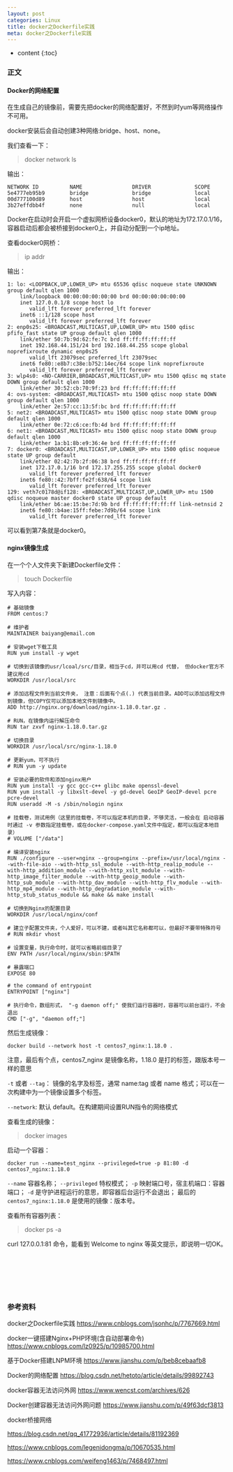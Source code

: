 ```yaml
---
layout: post
categories: Linux
title: docker之Dockerfile实践
meta: docker之Dockerfile实践
---
```

* content
{:toc}

### 正文

#### Docker的网络配置

在生成自己的镜像前，需要先把docker的网络配置好，不然到时yum等网络操作不可用。

docker安装后会自动创建3种网络:bridge、host、none。

我们查看一下：

> docker network ls

输出：
```
NETWORK ID          NAME                DRIVER              SCOPE
5e4777eb95b9        bridge              bridge              local
00d777100d89        host                host                local
3b27effdbb4f        none                null                local
```

Docker在启动时会开启一个虚拟网桥设备docker0，默认的地址为172.17.0.1/16，容器启动后都会被桥接到docker0上，并自动分配到一个ip地址。

查看docker0网桥：

> ip addr

输出：
```
1: lo: <LOOPBACK,UP,LOWER_UP> mtu 65536 qdisc noqueue state UNKNOWN group default qlen 1000
    link/loopback 00:00:00:00:00:00 brd 00:00:00:00:00:00
    inet 127.0.0.1/8 scope host lo
       valid_lft forever preferred_lft forever
    inet6 ::1/128 scope host 
       valid_lft forever preferred_lft forever
2: enp0s25: <BROADCAST,MULTICAST,UP,LOWER_UP> mtu 1500 qdisc pfifo_fast state UP group default qlen 1000
    link/ether 50:7b:9d:62:fe:7c brd ff:ff:ff:ff:ff:ff
    inet 192.168.44.151/24 brd 192.168.44.255 scope global noprefixroute dynamic enp0s25
       valid_lft 23079sec preferred_lft 23079sec
    inet6 fe80::e8b7:c38e:b752:14ec/64 scope link noprefixroute 
       valid_lft forever preferred_lft forever
3: wlp4s0: <NO-CARRIER,BROADCAST,MULTICAST,UP> mtu 1500 qdisc mq state DOWN group default qlen 1000
    link/ether 30:52:cb:70:9f:23 brd ff:ff:ff:ff:ff:ff
4: ovs-system: <BROADCAST,MULTICAST> mtu 1500 qdisc noop state DOWN group default qlen 1000
    link/ether 2e:57:cc:13:5f:bc brd ff:ff:ff:ff:ff:ff
5: net2: <BROADCAST,MULTICAST> mtu 1500 qdisc noop state DOWN group default qlen 1000
    link/ether 0e:72:c6:ce:fb:4d brd ff:ff:ff:ff:ff:ff
6: net1: <BROADCAST,MULTICAST> mtu 1500 qdisc noop state DOWN group default qlen 1000
    link/ether 1a:b1:8b:e9:36:4e brd ff:ff:ff:ff:ff:ff
7: docker0: <BROADCAST,MULTICAST,UP,LOWER_UP> mtu 1500 qdisc noqueue state UP group default 
    link/ether 02:42:7b:2f:06:38 brd ff:ff:ff:ff:ff:ff
    inet 172.17.0.1/16 brd 172.17.255.255 scope global docker0
       valid_lft forever preferred_lft forever
    inet6 fe80::42:7bff:fe2f:638/64 scope link 
       valid_lft forever preferred_lft forever
129: veth7c0178d@if128: <BROADCAST,MULTICAST,UP,LOWER_UP> mtu 1500 qdisc noqueue master docker0 state UP group default 
    link/ether b6:ae:15:be:7d:9b brd ff:ff:ff:ff:ff:ff link-netnsid 2
    inet6 fe80::b4ae:15ff:febe:7d9b/64 scope link 
       valid_lft forever preferred_lft forever
```

可以看到第7条就是docker0。



#### nginx镜像生成

在一个个人文件夹下新建Dockerfile文件：

> touch Dockerfile

写入内容：
```
# 基础镜像
FROM centos:7

# 维护者
MAINTAINER baiyang@email.com

# 安装wget下载工具
RUN yum install -y wget 

# 切换到该镜像的usr/lcoal/src/目录，相当于cd，并可以用cd 代替， 但docker官方不建议用cd
WORKDIR /usr/local/src

# 添加远程文件到当前文件夹， 注意：后面有个点(.) 代表当前目录。ADD可以添加远程文件到镜像，但COPY仅可以添加本地文件到镜像中。
ADD http://nginx.org/download/nginx-1.18.0.tar.gz .

# RUN，在镜像内运行解压命令
RUN tar zxvf nginx-1.18.0.tar.gz

# 切换目录
WORKDIR /usr/local/src/nginx-1.18.0

# 更新yum，可不执行
# RUN yum -y update 

# 安装必要的软件和添加nginx用户
RUN yum install -y gcc gcc-c++ glibc make openssl-devel
RUN yum install -y libxslt-devel -y gd-devel GeoIP GeoIP-devel pcre pcre-devel
RUN useradd -M -s /sbin/nologin nginx

# 挂载卷，测试用例（这里的挂载卷，不可以指定本机的目录，不够灵活，一般会在 启动容器时通过 -v 参数指定挂载卷，或在docker-compose.yaml文件中指定，都可以指定本地目录）
# VOLUME ["/data"]

# 编译安装nginx
RUN ./configure --user=nginx --group=nginx --prefix=/usr/local/nginx --with-file-aio --with-http_ssl_module --with-http_realip_module --with-http_addition_module --with-http_xslt_module --with-http_image_filter_module --with-http_geoip_module --with-http_sub_module --with-http_dav_module --with-http_flv_module --with-http_mp4_module --with-http_degradation_module --with-http_stub_status_module && make && make install

# 切换到Nginx的配置目录
WORKDIR /usr/local/nginx/conf

# 建立子配置文件夹，个人爱好，可以不建，或者叫其它名称都可以，但最好不要带特殊符号
# RUN mkdir vhost

# 设置变量，执行命令时，就可以省略前缀目录了	
ENV PATH /usr/local/nginx/sbin:$PATH

# 暴露端口
EXPOSE 80

# the command of entrypoint
ENTRYPOINT ["nginx"]

# 执行命令，数组形式， "-g daemon off;" 使我们运行容器时，容器可以前台运行，不会退出
CMD ["-g", "daemon off;"]
```

然后生成镜像：
```
docker build --network host -t centos7_nginx:1.18.0 .
```

注意，最后有个点，centos7_nginx 是镜像名称，1.18.0 是打的标签，跟版本号一样的意思

`-t` 或者 `--tag`： 镜像的名字及标签，通常 name:tag 或者 name 格式；可以在一次构建中为一个镜像设置多个标签。

`--network`: 默认 default。在构建期间设置RUN指令的网络模式

查看生成的镜像：

> docker images

启动一个容器：
```
docker run --name=test_nginx --privileged=true -p 81:80 -d centos7_nginx:1.18.0
```

`--name` 容器名称；
`--privileged` 特权模式；
`-p`  映射端口号，宿主机端口：容器端口；
`-d`  是守护进程运行的意思，即容器后台运行不会退出；
最后的 `centos7_nginx:1.18.0` 是使用的镜像：版本号。

查看所有容器列表：

> docker ps -a 

curl 127.0.0.1:81 命令，能看到  Welcome to nginx  等英文提示，即说明一切OK。

<br/><br/><br/><br/><br/>
### 参考资料

docker之Dockerfile实践 <https://www.cnblogs.com/jsonhc/p/7767669.html>

docker一键搭建Nginx+PHP环境(含自动部署命令) <https://www.cnblogs.com/lz0925/p/10985700.html>

基于Docker搭建LNPM环境 <https://www.jianshu.com/p/beb8cebaafb8>

Docker的网络配置 <https://blog.csdn.net/hetoto/article/details/99892743>

docker容器无法访问外网 <https://www.wencst.com/archives/626>

Docker创建容器无法访问外网问题 <https://www.jianshu.com/p/49f63dcf3813>


docker桥接网络

<https://blog.csdn.net/qq_41772936/article/details/81192369>

<https://www.cnblogs.com/legenidongma/p/10670535.html>

<https://www.cnblogs.com/weifeng1463/p/7468497.html>


